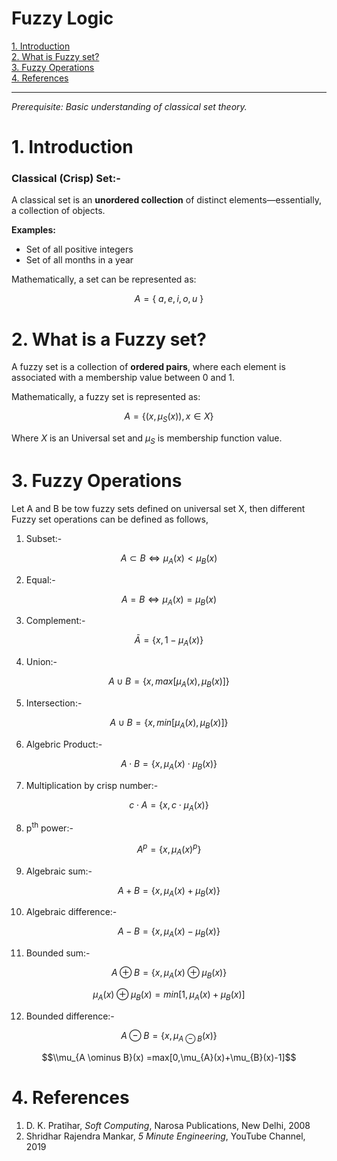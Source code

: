 # Fuzzy Logic

[1. Introduction](#1.-Introduction)   
[2. What is Fuzzy set?](#2.-What-is-Fuzzy-set?)  
[3. Fuzzy Operations](#3.-Fuzzy-Operations)   
[4. References](#4.-References)

---


*Prerequisite: Basic understanding of classical set theory.*


# 1. Introduction

### **Classical (Crisp) Set:-**  

A classical set is an **unordered collection** of distinct elements—essentially, a collection of objects.

**Examples:**
- Set of all positive integers  
- Set of all months in a year

Mathematically, a set can be represented as:   

$$A = \{~ a,e,i,o,u ~ \}$$

# 2. What is a Fuzzy set?

A fuzzy set is a collection of **ordered pairs**, where each element is associated with a membership value between 0 and 1.

Mathematically, a fuzzy set is represented as:

$$A =\{ (x,\mu_{S}(x)), x\in X\}$$

Where $X$ is an Universal set and $\mu_{S}$ is membership function value.


# 3. Fuzzy Operations

Let A and B be tow fuzzy sets defined on universal set X, then different Fuzzy set operations can be defined as follows,

1. Subset:-  

$$A\subset B \iff \mu_{A}(x)<\mu_{B}(x)$$

2. Equal:-  

$$A= B \iff \mu_{A}(x)=\mu_{B}(x)$$

3. Complement:-  

$$\bar A  = \{ x, 1-\mu_{A}(x)\}$$

4. Union:-  

$$A\cup B = \{ x, max[\mu_{A}(x),\mu_{B}(x)] \}$$

5. Intersection:-  

$$A\cup B = \{ x, min[\mu_{A}(x),\mu_{B}(x)] \}$$

6. Algebric Product:-  

$$A\cdot B = \{ x,\mu_{A}(x)\cdot\mu_{B}(x) \}$$

7. Multiplication by crisp number:-  

$$c\cdot A = \{ x, c\cdot\mu_{A}(x)\}$$

8. p<sup>th</sup> power:-  

$$A^p = \{ x, \mu_{A}(x)^p\}$$

9. Algebraic sum:-  

$$A+B = \{ x,\mu_{A}(x)+\mu_{B}(x) \}$$

10. Algebraic difference:-  

$$A-B = \{ x,\mu_{A}(x)-\mu_{B}(x) \}$$

11. Bounded sum:-  

$$A\oplus B = \{ x,\mu_{A}(x)\oplus \mu_{B}(x) \}$$

$$\mu_{A}(x)\oplus \mu_{B}(x) =min[1,\mu_{A}(x)+\mu_{B}(x)]$$

12. Bounded difference:-  

$$A\ominus B = \{ x,\mu_{A \ominus B}(x)\}$$

$$\\mu_{A \ominus B}(x) =max[0,\mu_{A}(x)+\mu_{B}(x)-1]$$


# 4. References
1. D. K. Pratihar, _Soft Computing_, Narosa Publications, New Delhi, 2008
2. Shridhar Rajendra Mankar, _5 Minute Engineering_, YouTube Channel, 2019

